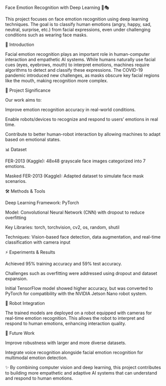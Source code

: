 Face Emotion Recognition with Deep Learning 🤖🎭

This project focuses on face emotion recognition using deep learning techniques. The goal is to classify human emotions (angry, happy, sad, neutral, surprise, etc.) from facial expressions, even under challenging conditions such as wearing face masks.

📌 Introduction

Facial emotion recognition plays an important role in human-computer interaction and empathetic AI systems. While humans naturally use facial cues (eyes, eyebrows, mouth) to interpret emotions, machines require algorithms to detect and classify these expressions. The COVID-19 pandemic introduced new challenges, as masks obscure key facial regions like the mouth, making recognition more complex.

🚀 Project Significance

Our work aims to:

Improve emotion recognition accuracy in real-world conditions.

Enable robots/devices to recognize and respond to users’ emotions in real time.

Contribute to better human-robot interaction by allowing machines to adapt based on emotional states.

📊 Dataset

FER-2013 (Kaggle): 48x48 grayscale face images categorized into 7 emotions.

Masked FER-2013 (Kaggle): Adapted dataset to simulate face mask scenarios.

🛠️ Methods & Tools

Deep Learning Framework: PyTorch

Model: Convolutional Neural Network (CNN) with dropout to reduce overfitting

Key Libraries: torch, torchvision, cv2, os, random, shutil

Techniques: Vision-based face detection, data augmentation, and real-time classification with camera input

⚡ Experiments & Results

Achieved 95% training accuracy and 59% test accuracy.

Challenges such as overfitting were addressed using dropout and dataset expansion.

Initial TensorFlow model showed higher accuracy, but was converted to PyTorch for compatibility with the NVIDIA Jetson Nano robot system.

🤖 Robot Integration

The trained models are deployed on a robot equipped with cameras for real-time emotion recognition. This allows the robot to interpret and respond to human emotions, enhancing interaction quality.

🔮 Future Work

Improve robustness with larger and more diverse datasets.

Integrate voice recognition alongside facial emotion recognition for multimodal emotion detection.

✨ By combining computer vision and deep learning, this project contributes to building more empathetic and adaptive AI systems that can understand and respond to human emotions.
